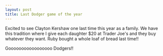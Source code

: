 ```yaml
---
layout: post
title: Last Dodger game of the year
---
```


Excited to see Clayton Kershaw one last time this year as a family.  We have this tradition where I give each daughter $20 at Trader Joe's and they buy whatever they want.  Ruby bought a whole loaf of bread last time!! 

Gooooooooooooooooo   Dodgers!!
